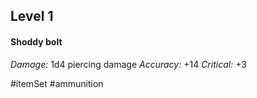 ## Level 1

#### Shoddy bolt

*Damage:* 1d4 piercing damage
*Accuracy:* +14
*Critical:* +3

#itemSet #ammunition